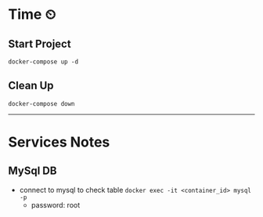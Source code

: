 # Time ⏲

## Start Project
`docker-compose up -d`

## Clean Up
`docker-compose down`

------------
# Services Notes
## MySql DB
- connect to mysql to check table `docker exec -it <container_id> mysql -p`
  - password: root
